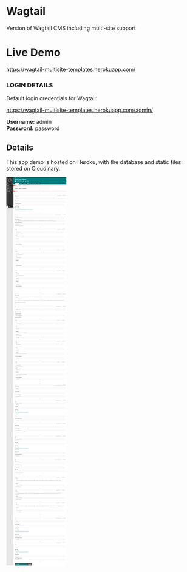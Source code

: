 # Wagtail

Version of Wagtail CMS including multi-site support

# Live Demo

https://wagtail-multisite-templates.herokuapp.com/

### LOGIN DETAILS

Default login credentials for Wagtail: 

https://wagtail-multisite-templates.herokuapp.com/admin/

__Username:__ admin \
__Password:__ password

## Details

This app demo is hosted on Heroku, with the database and static files stored on Cloudinary.

![Site Demo](demo.png)
